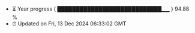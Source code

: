 - ⏳ Year progress { ████████████████████████████▁▁ } 94.88 %
- ⏰ Updated on Fri, 13 Dec 2024 06:33:02 GMT


